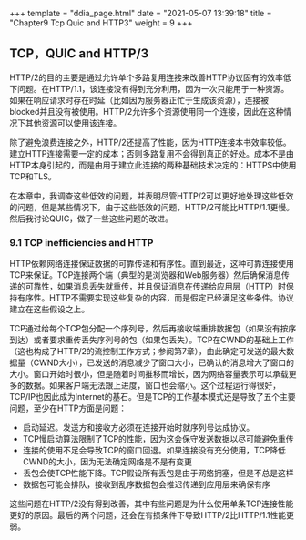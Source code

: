 +++
template = "ddia_page.html"
date = "2021-05-07 13:39:18"
title = "Chapter9 Tcp Quic and HTTP3"
weight = 9
+++
## TCP，QUIC and HTTP/3

HTTP/2的目的主要是通过允许单个多路复用连接来改善HTTP协议固有的效率低下问题。在HTTP/1.1，该连接没有得到充分利用，因为一次只能用于一种资源。如果在响应请求时存在时延（比如因为服务器正忙于生成该资源），连接被blocked并且没有被使用。HTTP/2允许多个资源使用同一个连接，因此在这种情况下其他资源可以使用该连接。

除了避免浪费连接之外，HTTP/2还提高了性能，因为HTTP连接本书效率较低。建立HTTP连接需要一定的成本；否则多路复用不会得到真正的好处。成本不是由HTTP本身引起的，而是由用于建立此连接的两种基础技术决定的：HTTPS中使用TCP和TLS。

在本章中，我调查这些低效的问题，并表明尽管HTTP/2可以更好地处理这些低效的问题，但是某些情况下，由于这些低效的问题，HTTP/2可能比HTTP/1.1更慢。然后我讨论QUIC，做了一些这些问题的改进。

### 9.1 TCP inefficiencies and HTTP

HTTP依赖网络连接保证数据的可靠传递和有序性。直到最近，这种可靠连接使用TCP来保证。TCP连接两个端（典型的是浏览器和Web服务器）然后确保消息传递的可靠性，如果消息丢失就重传，并且保证消息在传递给应用层（HTTP）时保持有序性。HTTP不需要实现这些复杂的内容，而是假定已经满足这些条件。协议建立在这些假设之上。

TCP通过给每个TCP包分配一个序列号，然后再接收端重排数据包（如果没有按序到达）或者要求重传丢失序列号的包（如果包丢失）。TCP在CWND的基础上工作（这也构成了HTTP/2的流控制工作方式；参阅第7章），由此确定可发送的最大数据量（CWND大小），已发送的消息减少了窗口大小，已确认的消息增大了窗口的大小。窗口开始时很小，但是随着时间推移而增长，因为网络容量表示可以承载更多的数据。如果客户端无法跟上进度，窗口也会缩小。这个过程运行得很好，TCP/IP也因此成为Internet的基石。但是TCP的工作基本模式还是导致了五个主要问题，至少在HTTP方面是问题：

- 启动延迟。发送方和接收方必须在连接开始时就序列号达成协议。
- TCP慢启动算法限制了TCP的性能，因为这会保守发送数据以尽可能避免重传
- 连接的使用不足会导致TCP的窗口回退。如果连接没有充分使用，TCP降低CWND的大小，因为无法确定网络是不是有变更
- 丢包会使TCP性能下降。TCP假设所有丢包是由于网络拥塞，但是不总是这样
- 数据包可能会排队，接收到乱序数据包会推迟传递到应用层来确保有序

这些问题在HTTP/2没有得到改善，其中有些问题是为什么使用单条TCP连接性能更好的原因。最后的两个问题，还会在有损条件下导致HTTP/2比HTTP/1.1性能更弱。